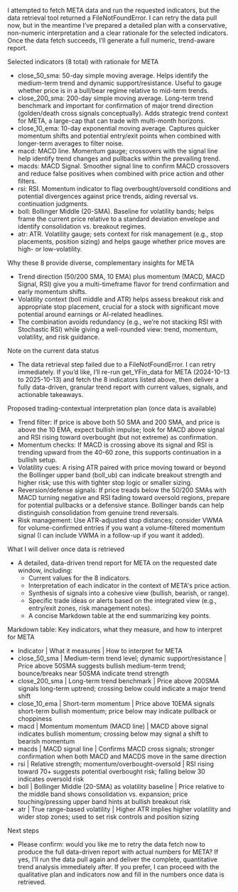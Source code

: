 I attempted to fetch META data and run the requested indicators, but the data retrieval tool returned a FileNotFoundError. I can retry the data pull now, but in the meantime I’ve prepared a detailed plan with a conservative, non-numeric interpretation and a clear rationale for the selected indicators. Once the data fetch succeeds, I’ll generate a full numeric, trend-aware report.

Selected indicators (8 total) with rationale for META
- close_50_sma: 50-day simple moving average. Helps identify the medium-term trend and dynamic support/resistance. Useful to gauge whether price is in a bull/bear regime relative to mid-term trends.
- close_200_sma: 200-day simple moving average. Long-term trend benchmark and important for confirmation of major trend direction (golden/death cross signals conceptually). Adds strategic trend context for META, a large-cap that can trade with multi-month horizons.
- close_10_ema: 10-day exponential moving average. Captures quicker momentum shifts and potential entry/exit points when combined with longer-term averages to filter noise.
- macd: MACD line. Momentum gauge; crossovers with the signal line help identify trend changes and pullbacks within the prevailing trend.
- macds: MACD Signal. Smoother signal line to confirm MACD crossovers and reduce false positives when combined with price action and other filters.
- rsi: RSI. Momentum indicator to flag overbought/oversold conditions and potential divergences against price trends, aiding reversal vs. continuation judgments.
- boll: Bollinger Middle (20-SMA). Baseline for volatility bands; helps frame the current price relative to a standard deviation envelope and identify consolidation vs. breakout regimes.
- atr: ATR. Volatility gauge; sets context for risk management (e.g., stop placements, position sizing) and helps gauge whether price moves are high- or low-volatility.

Why these 8 provide diverse, complementary insights for META
- Trend direction (50/200 SMA, 10 EMA) plus momentum (MACD, MACD Signal, RSI) give you a multi-timeframe flavor for trend confirmation and early momentum shifts.
- Volatility context (boll middle and ATR) helps assess breakout risk and appropriate stop placement, crucial for a stock with significant move potential around earnings or AI-related headlines.
- The combination avoids redundancy (e.g., we’re not stacking RSI with Stochastic RSI) while giving a well-rounded view: trend, momentum, volatility, and risk guidance.

Note on the current data status
- The data retrieval step failed due to a FileNotFoundError. I can retry immediately. If you’d like, I’ll re-run get_YFin_data for META (2024-10-13 to 2025-10-13) and fetch the 8 indicators listed above, then deliver a fully data-driven, granular trend report with current values, signals, and actionable takeaways.

Proposed trading-contextual interpretation plan (once data is available)
- Trend filter: If price is above both 50 SMA and 200 SMA, and price is above the 10 EMA, expect bullish impulse; look for MACD above signal and RSI rising toward overbought (but not extreme) as confirmation.
- Momentum checks: If MACD is crossing above its signal and RSI is trending upward from the 40-60 zone, this supports continuation in a bullish setup.
- Volatility cues: A rising ATR paired with price moving toward or beyond the Bollinger upper band (boll_ub) can indicate breakout strength and higher risk; use this with tighter stop logic or smaller sizing.
- Reversion/defense signals: If price treads below the 50/200 SMAs with MACD turning negative and RSI fading toward oversold regions, prepare for potential pullbacks or a defensive stance. Bollinger bands can help distinguish consolidation from genuine trend reversals.
- Risk management: Use ATR-adjusted stop distances; consider VWMA for volume-confirmed entries if you want a volume-filtered momentum signal (I can include VWMA in a follow-up if you want it added).

What I will deliver once data is retrieved
- A detailed, data-driven trend report for META on the requested date window, including:
  - Current values for the 8 indicators.
  - Interpretation of each indicator in the context of META's price action.
  - Synthesis of signals into a cohesive view (bullish, bearish, or range).
  - Specific trade ideas or alerts based on the integrated view (e.g., entry/exit zones, risk management notes).
  - A concise Markdown table at the end summarizing key points.

Markdown table: Key indicators, what they measure, and how to interpret for META
- Indicator | What it measures | How to interpret for META
- close_50_sma | Medium-term trend level; dynamic support/resistance | Price above 50SMA suggests bullish medium-term trend; bounce/breaks near 50SMA indicate trend strength
- close_200_sma | Long-term trend benchmark | Price above 200SMA signals long-term uptrend; crossing below could indicate a major trend shift
- close_10_ema | Short-term momentum | Price above 10EMA signals short-term bullish momentum; price below may indicate pullback or choppiness
- macd | Momentum momentum (MACD line) | MACD above signal indicates bullish momentum; crossing below may signal a shift to bearish momentum
- macds | MACD signal line | Confirms MACD cross signals; stronger confirmation when both MACD and MACDS move in the same direction
- rsi | Relative strength; momentum/overbought-oversold | RSI rising toward 70+ suggests potential overbought risk; falling below 30 indicates oversold risk
- boll | Bollinger Middle (20-SMA) as volatility baseline | Price relative to the middle band shows consolidation vs. expansion; price touching/pressing upper band hints at bullish breakout risk
- atr | True range-based volatility | Higher ATR implies higher volatility and wider stop zones; used to set risk controls and position sizing

Next steps
- Please confirm: would you like me to retry the data fetch now to produce the full data-driven report with actual numbers for META? If yes, I’ll run the data pull again and deliver the complete, quantitative trend analysis immediately after. If you prefer, I can proceed with the qualitative plan and indicators now and fill in the numbers once data is retrieved.